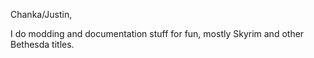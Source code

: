 Chanka/Justin, 

I do modding and documentation stuff for fun, mostly Skyrim and other Bethesda titles.

